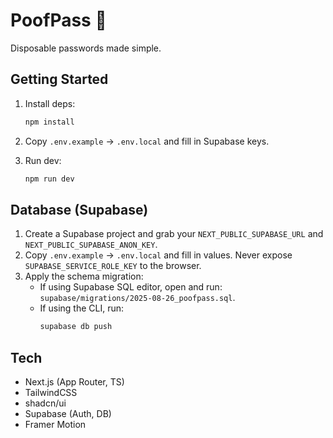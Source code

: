 # PoofPass 🚀
Disposable passwords made simple.

## Getting Started
1. Install deps:
   ```bash
   npm install
   ```

2. Copy `.env.example` → `.env.local` and fill in Supabase keys.

3. Run dev:
   ```bash
   npm run dev
   ```

## Database (Supabase)

1. Create a Supabase project and grab your `NEXT_PUBLIC_SUPABASE_URL` and `NEXT_PUBLIC_SUPABASE_ANON_KEY`.
2. Copy `.env.example` → `.env.local` and fill in values. Never expose `SUPABASE_SERVICE_ROLE_KEY` to the browser.
3. Apply the schema migration:
   - If using Supabase SQL editor, open and run: `supabase/migrations/2025-08-26_poofpass.sql`.
   - If using the CLI, run:
     ```bash
     supabase db push
     ```

## Tech

- Next.js (App Router, TS)
- TailwindCSS
- shadcn/ui
- Supabase (Auth, DB)
- Framer Motion
